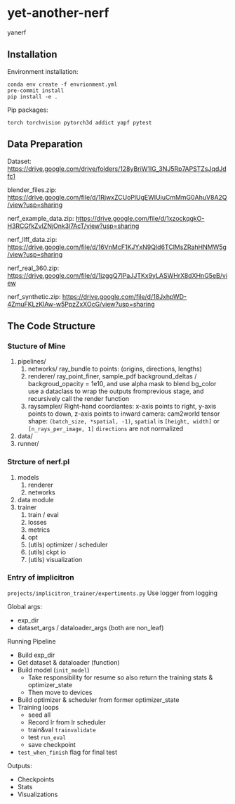 # yet-another-nerf

yanerf

## Installation

Environment installation:

```shell
conda env create -f envrionment.yml
pre-commit install
pip install -e .
```

Pip packages:

```text
torch torchvision pytorch3d addict yapf pytest
```

## Data Preparation

Dataset: <https://drive.google.com/drive/folders/128yBriW1IG_3NJ5Rp7APSTZsJqdJdfc1>

blender_files.zip: <https://drive.google.com/file/d/1RjwxZCUoPlUgEWIUiuCmMmG0AhuV8A2Q/view?usp=sharing>

nerf_example_data.zip: <https://drive.google.com/file/d/1xzockqgkO-H3RCGfkZvIZNjOnk3l7AcT/view?usp=sharing>

nerf_llff_data.zip: <https://drive.google.com/file/d/16VnMcF1KJYxN9QId6TClMsZRahHNMW5g/view?usp=sharing>

nerf_real_360.zip: <https://drive.google.com/file/d/1jzggQ7IPaJJTKx9yLASWHrX8dXHnG5eB/view>

nerf_synthetic.zip: <https://drive.google.com/file/d/18JxhpWD-4ZmuFKLzKlAw-w5PpzZxXOcG/view?usp=sharing>

## The Code Structure

### Stucture of Mine

1. pipelines/
    1. networks/
        ray_bundle to points: (origins, directions, lengths)
    2. renderer/
        ray_point_finer, sample_pdf
        background_deltas / backgroud_opacity = 1e10, and use alpha mask to blend bg_color
        use a dataclass to wrap the outputs fromprevious stage, and recursively call the render function
    3. raysampler/
        Right-hand coordiantes: x-axis points to right, y-axis points to down, z-axis points to inward
        camera: cam2world
        tensor shape: `(batch_size, *spatial, -1)`, `spatial` is `[height, width]` or `[n_rays_per_image, 1]`
        `directions` are not normalized
2. data/
3. runner/

### Strcture of nerf.pl

1. models
    1. renderer
    2. networks
2. data module
3. trainer
    1. train / eval
    2. losses
    3. metrics
    4. opt
    5. (utils) optimizer / scheduler
    6. (utils) ckpt io
    7. (utils) visualization

### Entry of implicitron

`projects/implicitron_trainer/expertiments.py`
Use logger from logging

Global args:

- exp_dir
- dataset_args / dataloader_args (both are non_leaf)

Running Pipeline

- Build exp_dir
- Get dataset & dataloader (function)
- Build model (`init_model`)
  - Take responsibility for resume so also return the training stats & optimizer_state
  - Then move to devices
- Build optimizer & scheduler from former optimizer_state
- Training loops
  - seed all
  - Record lr from lr scheduler
  - train&val `trainvalidate`
  - test  `run_eval`
  - save checkpoint
- `test_when_finish` flag for final test

Outputs:

- Checkpoints
- Stats
- Visualizations
